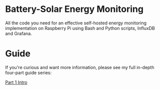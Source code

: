 # Battery-Solar Energy Monitoring
All the code you need for an effective self-hosted energy monitoring implementation on Raspberry Pi using Bash and Python scripts, InfluxDB and Grafana.

# Guide
If you're curious and want more information, please see my full in-depth four-part guide series:

[Part 1 Intro](https://medium.com/geekculture/part-1-intro-build-and-monitor-an-affordable-battery-solar-system-with-a-raspberry-pi-f82d94460fdd)
